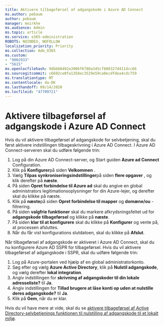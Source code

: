 ```yaml
---
title: Aktivere tilbageførsel af adgangskode i Azure AD Connect
ms.author: pebaum
author: pebaum
manager: mnirkhe
ms.audience: Admin
ms.topic: article
ms.service: o365-administration
ROBOTS: NOINDEX, NOFOLLOW
localization_priority: Priority
ms.collection: Adm_O365
ms.custom:
- "9002933"
- "5615"
ms.openlocfilehash: 9dbb88492a3906f6780a345cf880327d411dcc66
ms.sourcegitcommit: c6692ce0fa1358ec3529e59ca0ecdfdea4cdc759
ms.translationtype: MT
ms.contentlocale: da-DK
ms.lasthandoff: 09/14/2020
ms.locfileid: "47709721"
---
```

# <a name="enable-password-writeback-in-azure-ad-connect"></a>Aktivere tilbageførsel af adgangskode i Azure AD Connect

Hvis du vil aktivere tilbageførsel af adgangskode for selvbetjening, skal du først aktivere indstillingen tilbageskrivning i Azure AD Connect. I Azure AD Connect-serveren skal du udføre følgende trin:

1. Log på din Azure AD Connect-server, og Start guiden **Azure ad Connect** Configuration.
2. Klik på **Konfigurer**på siden **Velkommen** .
3. Vælg **Tilpas synkroniseringsindstillinger**på siden **flere opgaver** , og klik derefter på **næste**.
4. På siden **Opret forbindelse til Azure ad** skal du angive en global administrators legitimationsoplysninger for din Azure-lejer, og derefter skal du klikke på næste.
5. Klik på **næste**på siden **Opret forbindelse til mapper** og **domæne/ou** -filtrering.
6. På siden **valgfrie funktioner** skal du markere afkrydsningsfeltet ud for **adgangskode tilbageførsel** og klikke på **næste**.
7. På siden **klar til at konfigurere** skal du klikke på **Konfigurer** og vente på, at processen afsluttes.
8. Når du får vist konfigurations slutdatoen, skal du klikke på **Afslut**.

Når tilbageførsel af adgangskode er aktiveret i Azure AD Connect, skal du nu konfigurere Azure AD SSPR for tilbageførsel.  Hvis du vil aktivere tilbageførsel af adgangskode i SSPR, skal du udføre følgende trin:

1. Log på Azure-portalen ved hjælp af en global administratorkonto.
2. Søg efter og vælg **Azure Active Directory**, klik på **Nulstil adgangskode**, og vælg derefter **lokal integration**.
3. Angiv indstillingen for **skrivning af adgangskoder til din lokale adresseliste?** til **Ja**.
4. Angiv indstillingen for **Tillad brugere at låse konti op uden at nulstille deres adgangskode?** til **Ja**.
5. Klik på **Gem**, når du er klar.

Hvis du vil have mere at vide, skal du se [aktivere tilbageførsel af Active Directory-selvbetjenings funktionen til nulstilling af adgangskode til et lokalt miljø](https://docs.microsoft.com/azure/active-directory/authentication/tutorial-enable-sspr-writeback).
